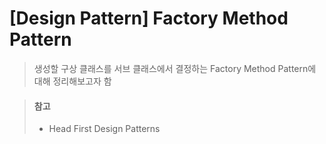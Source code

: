 # [Design Pattern] Factory Method Pattern
> 생성할 구상 클래스를 서브 클래스에서 결정하는 Factory Method Pattern에 대해 정리해보고자 함

















> #### 참고
> * Head First Design Patterns

